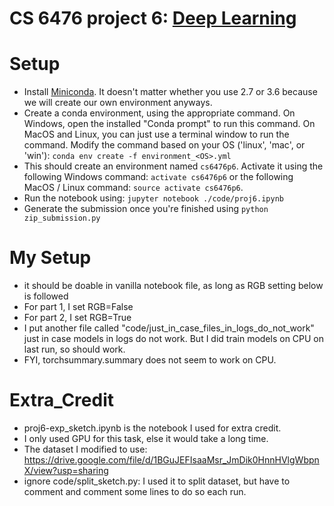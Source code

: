 # CS 6476 project 6: [Deep Learning](https://www.cc.gatech.edu/~hays/compvision/proj6/)

# Setup
- Install [Miniconda](https://conda.io/miniconda). It doesn't matter whether you use 2.7 or 3.6 because we will create our own environment anyways.
- Create a conda environment, using the appropriate command. On Windows, open the installed "Conda prompt" to run this command. On MacOS and Linux, you can just use a terminal window to run the command. Modify the command based on your OS ('linux', 'mac', or 'win'): `conda env create -f environment_<OS>.yml`
- This should create an environment named `cs6476p6`. Activate it using the following Windows command: `activate cs6476p6` or the following MacOS / Linux command: `source activate cs6476p6`.
- Run the notebook using: `jupyter notebook ./code/proj6.ipynb`
- Generate the submission once you're finished using `python zip_submission.py`

# My Setup
- it should be doable in vanilla notebook file, as long as RGB setting below is followed
- For part 1, I set RGB=False
- For part 2, I set RGB=True
- I put another file called "code/just_in_case_files_in_logs_do_not_work" just in case models in logs do not work. But I did train models on CPU on last run, so should work.
- FYI, torchsummary.summary does not seem to work on CPU.

# Extra_Credit
- proj6-exp_sketch.ipynb is the notebook I used for extra credit.
- I only used GPU for this task, else it would take a long time.
- The dataset I modified to use: https://drive.google.com/file/d/1BGuJEFIsaaMsr_JmDik0HnnHVlgWbpnX/view?usp=sharing
- ignore code/split_sketch.py: I used it to split dataset, but have to comment and comment some lines to do so each run.